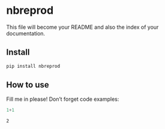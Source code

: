 # nbreprod

<!-- WARNING: THIS FILE WAS AUTOGENERATED! DO NOT EDIT! -->

This file will become your README and also the index of your
documentation.

## Install

``` sh
pip install nbreprod
```

## How to use

Fill me in please! Don’t forget code examples:

``` python
1+1
```

    2
